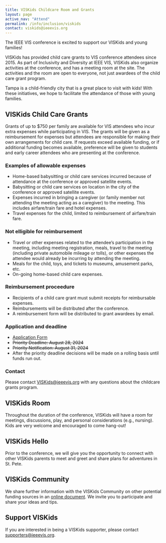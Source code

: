 ```yaml
---
title: VISKids Childcare Room and Grants
layout: page
active_nav: "Attend"
permalink: /info/inclusion/viskids
contact: viskids@ieeevis.org
---
```


The IEEE VIS conference is excited to support our VISKids and young families!

VISKids has provided child care grants to VIS conference attendees since 2015. As part of Inclusivity and Diversity at IEEE VIS, VISKids also organize activities at the conference, and has a meeting room at the site. The activities and the room are open to everyone, not just awardees of the child care grant program.

Tampa is a child-friendly city that is a great place to visit with kids! With these initiatives, we hope to facilitate the attendance of those with young families.

## VISKids Child Care Grants 
Grants of up to $750 per family are available for VIS attendees who incur extra expenses while participating in VIS. The grants will be given as a reimbursement for expenses but attendees are responsible for making their own arrangements for child care. If requests exceed available funding, or if additional funding becomes available, preference will be given to students and early career attendees who are presenting at the conference.

### Examples of allowable expenses

* Home-based babysitting or child care services incurred because of attendance at the conference or approved satellite events.
* Babysitting or child care services on location in the city of the conference or approved satellite events.
* Expenses incurred in bringing a caregiver (or family member not attending the meeting acting as a caregiver) to the meeting. This includes airfare/train fare and hotel expenses.
* Travel expenses for the child, limited to reimbursement of airfare/train fare.

### Not elligible for reimbursement

* Travel or other expenses related to the attendee’s participation in the meeting, including meeting registration, meals, travel to the meeting (including private automobile mileage or tolls), or other expenses the attendee would already be incurring by attending the meeting.
* Meals for the child, toys, and tickets to museums, amusement parks, etc.
* On-going home-based child care expenses.

### Reimbursement proceedure 

* Recipients of a child care grant must submit receipts for reimbursable expenses.
* Reimbursements will be distributed after the conference.
* A reimbursement form will be distributed to grant awardees by email.

### Application and deadline

* [Application Form](https://forms.gle/AGNLLFfF6YwawRZ98)
* ~~Priority Deadline: August 28, 2024~~
* ~~Priority Notification: August 31, 2024~~
* After the priority deadline decisions will be made on a rolling basis until funds run out.

### Contact

Please contact [VISKids@ieeevis.org](mailto:VISKids@ieeevis.org) with any questions about the childcare grants program.

## VISKids Room 

Throughout the duration of the conference, VISKids will have a room for meetings, discussions, play, and personal considerations (e.g., nursing). Kids are very welcome and encouraged to come hang-out!

## VISKids Hello

Prior to the conference, we will give you the opportunity to connect with other VISKids parents to meet and greet and share plans for adventures in St. Pete.

## VISKids Community

We share further information with the VISKids Community on other potential funding sources in an [online document](https://docs.google.com/document/d/1llebKbEzqapkqDMKNF3LbliwGcQDvChJpvQzjsWK5-s/edit). We invite you to participate and share your ideas and tips.

## Support VISKids

If you are interested in being a VISKids supporter, please contact [supporters@ieeevis.org](mailto:supporters@ieeevis.org).
